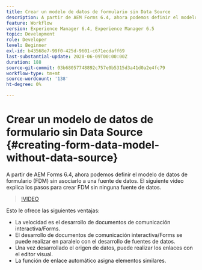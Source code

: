 ```yaml
---
title: Crear un modelo de datos de formulario sin Data Source
description: A partir de AEM Forms 6.4, ahora podemos definir el modelo de datos de formulario (FDM) sin asociarlo a una fuente de datos. El siguiente vídeo explica los pasos para crear FDM sin ninguna fuente de datos.
feature: Workflow
version: Experience Manager 6.4, Experience Manager 6.5
topic: Development
role: Developer
level: Beginner
exl-id: b43568e7-99f0-425d-9601-c671ecdaff69
last-substantial-update: 2020-06-09T00:00:00Z
duration: 188
source-git-commit: 03b68057748892c757e0b5315d3a41d0a2e4fc79
workflow-type: tm+mt
source-wordcount: '138'
ht-degree: 0%

---
```


# Crear un modelo de datos de formulario sin Data Source {#creating-form-data-model-without-data-source}

A partir de AEM Forms 6.4, ahora podemos definir el modelo de datos de formulario (FDM) sin asociarlo a una fuente de datos. El siguiente vídeo explica los pasos para crear FDM sin ninguna fuente de datos.

>[!VIDEO](https://video.tv.adobe.com/v/21414?quality=12&learn=on)

Esto le ofrece las siguientes ventajas:

* La velocidad es el desarrollo de documentos de comunicación interactiva/Forms.
* El desarrollo de documentos de comunicación interactiva/Forms se puede realizar en paralelo con el desarrollo de fuentes de datos.
* Una vez desarrollado el origen de datos, puede realizar los enlaces con el editor visual.
* La función de enlace automático asigna elementos similares.
